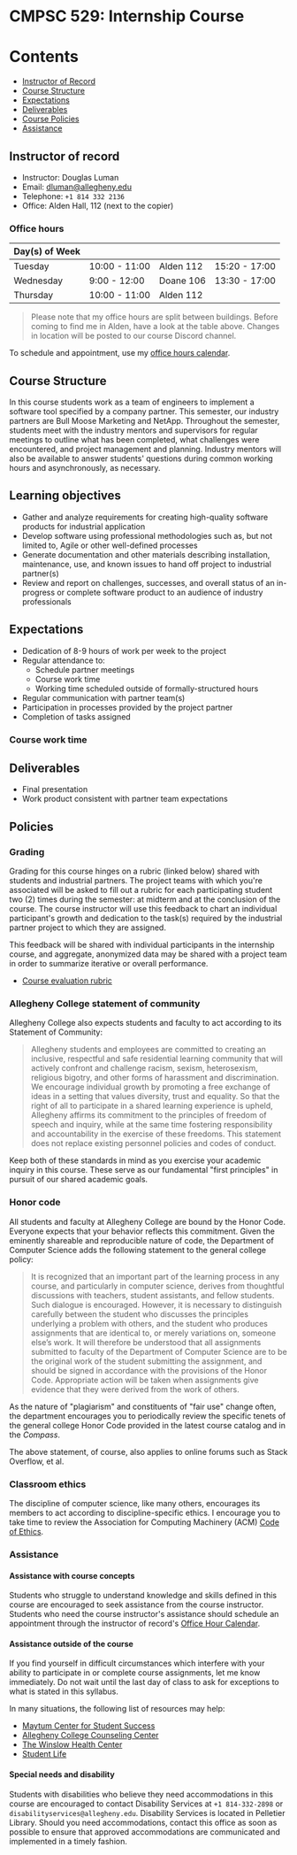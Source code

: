 # CMPSC 529: Internship Course

# Contents

* [Instructor of Record](#Instructor-on-record)
* [Course Structure](#course-structure)
* [Expectations](#Expectations)
* [Deliverables](#Deliverables)
* [Course Policies](#Policies)
* [Assistance](#Assistance)

## Instructor of record

* Instructor: Douglas Luman
* Email: dluman@allegheny.edu
* Telephone: `+1 814 332 2136`
* Office: Alden Hall, 112 (next to the copier)

### Office hours

|Day(s) of Week            |                    |                          |                  |
|--------------------------|--------------------|--------------------------|------------------|
|Tuesday                   | 10:00 - 11:00      |Alden 112 |15:20 - 17:00  |Doane 106         |
|Wednesday                 | 9:00 - 12:00       |Doane 106 |13:30 - 17:00  |Doane 106         |
|Thursday                  | 10:00 - 11:00      |Alden 112 |               |                  |

> Please note that my office hours are split between buildings. Before coming to find me in Alden,
> have a look at the table above. Changes in location will be posted to our course Discord channel.

To schedule and appointment, use my [office hours calendar](https://chompe.rs/office-hours).

## Course Structure

In this course students work as a team of engineers to implement a software tool specified by a 
company partner. This semester, our industry partners are Bull Moose Marketing and NetApp. Throughout 
the semester, students meet with the industry mentors and supervisors for 
regular meetings to outline what has been completed, what challenges were encountered, and project
management and planning. Industry mentors will also be available to answer students' questions during
common working hours and asynchronously, as necessary. 

## Learning objectives

* Gather and analyze requirements for creating high-quality software products for industrial application
* Develop software using professional methodologies such as, but not limited to, Agile or other well-defined processes
* Generate documentation and other materials describing installation, maintenance, use, and known issues to hand off project to industrial partner(s)
* Review and report on challenges, successes, and overall status of an in-progress or complete software product to an audience of industry professionals

## Expectations

- Dedication of 8-9 hours of work per week to the project
- Regular attendance to:
  * Schedule partner meetings
  * Course work time
  * Working time scheduled outside of formally-structured hours
- Regular communication with partner team(s)
- Participation in processes provided by the project partner
- Completion of tasks assigned

### Course work time



## Deliverables

* Final presentation
* Work product consistent with partner team expectations

## Policies

### Grading

Grading for this course hinges on a rubric (linked below) shared with students and industrial partners.
The project teams with which you're associated will be asked to fill out a rubric for each participating
student two (2) times during the semester: at midterm and at the conclusion of the course. The course
instructor will use this feedback to chart an individual participant's growth and dedication to the task(s)
required by the industrial partner project to which they are assigned.

This feedback will be shared with individual participants in the internship course, and aggregate, anonymized
data may be shared with a project team in order to summarize iterative or overall performance.

* [Course evaluation rubric](https://chompe.rs/529-evaluation)

### Allegheny College statement of community

Allegheny College also expects students and faculty to act according to its Statement of Community:

> Allegheny students and employees are committed to creating an inclusive, respectful and safe 
> residential learning community that will actively confront and challenge racism, sexism, 
> heterosexism, religious bigotry, and other forms of harassment and discrimination. We encourage 
> individual growth by promoting a free exchange of ideas in a setting that values diversity, trust 
> and equality. So that the right of all to participate in a shared learning experience is upheld, 
> Allegheny affirms its commitment to the principles of freedom of speech and inquiry, while at the 
> same time fostering responsibility and accountability in the exercise of these freedoms. This 
> statement does not replace existing personnel policies and codes of conduct.

Keep both of these standards in mind as you exercise your academic inquiry in this course. These 
serve as our fundamental "first principles" in pursuit of our shared academic goals.

### Honor code

All students and faculty at Allegheny College are bound by the Honor Code. Everyone expects that 
your behavior reflects this commitment. Given the eminently shareable and reproducible nature of 
code, the Department of Computer Science adds the following statement to the general college policy:

> It is recognized that an important part of the learning process in any course, and particularly 
> in computer science, derives from thoughtful discussions with teachers, student assistants, and 
> fellow students.  Such dialogue is encouraged.  However, it is necessary to distinguish carefully 
> between the student who discusses the principles underlying a problem with others, and the student 
> who produces assignments that are identical to, or merely variations on, someone else’s work.  It 
> will therefore be understood that all assignments submitted to faculty of the Department of 
> Computer Science are to be the original work of the student submitting the assignment, and should 
> be signed in accordance with the provisions of the Honor Code.  Appropriate action will be taken 
> when assignments give evidence that they were derived from the work of others.

As the nature of "plagiarism" and constituents of "fair use" change often, the department 
encourages you to periodically review the specific tenets of the general college Honor Code 
provided in the latest course catalog and in the _Compass_.

The above statement, of course, also applies to online forums such as Stack Overflow, et al.

### Classroom ethics

The discipline of computer science, like many others, encourages its members to act according to 
discipline-specific ethics. I encourage you to take time to review the Association for Computing 
Machinery (ACM) [Code of 
Ethics](https://www.acm.org/binaries/content/assets/about/acm-code-of-ethics-booklet.pdf).

### Assistance

#### Assistance with course concepts

Students who struggle to understand knowledge and skills defined in this course are encouraged to 
seek assistance from the course instructor. Students who need the course instructor's assistance 
should schedule an appointment through the instructor of record's [Office Hour 
Calendar](https://chompe.rs/office-hours).

#### Assistance outside of the course

If you find yourself in difficult circumstances which interfere with your ability to participate in 
or complete course assignments, let me know immediately. Do not wait until the last day of class to 
ask for exceptions to what is stated in this syllabus.

In many situations, the following list of resources may help:

* [Maytum Center for Student Success](https://sites.allegheny.edu/learningcommons/)
* [Allegheny College Counseling Center](https://sites.allegheny.edu/learningcommons/)
* [The Winslow Health Center](https://sites.allegheny.edu/healthcenter/)
* [Student Life](https://sites.allegheny.edu/studentlife/)

#### Special needs and disability

Students with disabilities who believe they need accommodations in this course are encouraged to 
contact Disability Services at `+1 814-332-2898` or `disabilityservices@allegheny.edu`. Disability 
Services is located in Pelletier Library. Should you need accommodations, contact this office as 
soon as possible to ensure that approved accommodations are communicated and implemented in a 
timely fashion.
